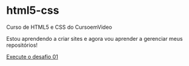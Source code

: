 # html5-css
 Curso de HTML5 e CSS do CursoemVideo

 Estou aprendendo a criar sites e agora vou aprender a gerenciar meus repositórios!

 <a href="https://maryangela2609.github.io/html5-css/modulo-1/exercicios/desafios/desafio02/index.html">Execute o desafio 01</a> 

